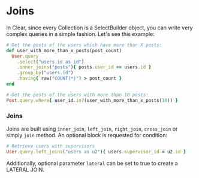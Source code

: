 # Joins

In Clear, since every Collection is a SelectBuilder object, you can write very complex queries in a simple fashion. Let's see this example:

```ruby
# Get the posts of the users which have more than X posts:
def user_with_more_than_x_posts(post_count)
  User.query
    .select("users.id as id")
    .inner_joins("posts"){ posts.user_id == users.id }
    .group_by("users.id")
    .having{ raw("COUNT(*)") > post_count }
end

# Get the posts of the users with more than 10 posts:
Post.query.where{ user_id.in?(user_with_more_than_x_posts(10)) }
```

### Joins

Joins are built using `inner_join`, `left_join`, `right_join`, `cross_join` or simply `join` method. An optional block is requested for condition:

```ruby
# Retrieve users with supervisors
User.query.left_joins("users as u2"){ users.supervisor_id = u2.id }
```

Additionally, optional parameter `lateral` can be set to true to create a LATERAL JOIN.



